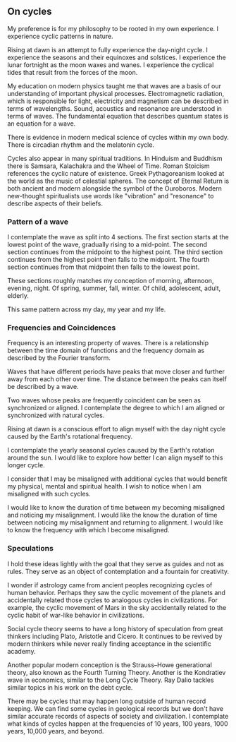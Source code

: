 ## On  cycles

My preference is for my philosophy to be rooted in my own experience. I experience cyclic patterns in nature.

Rising at dawn is an attempt to fully experience the day-night cycle. I experience the seasons and their equinoxes and solstices. I experience the lunar fortnight as the moon waxes and wanes. I experience the cyclical tides that result from the forces of the moon.

My education on modern physics taught me that waves are a basis of our understanding of important physical processes. Electromagnetic radiation, which is responsible for light, electricity and magnetism can be described in terms of wavelengths. Sound, acoustics and resonance are understood in terms of waves. The fundamental equation that describes quantum states is an equation for a wave.

There is evidence in modern medical science of cycles within my own body. There is circadian rhythm and the melatonin cycle.

Cycles also appear in many spiritual traditions. In Hinduism and Buddhism there is Samsara, Kalachakra and the Wheel of Time. Roman Stoicism references the cyclic nature of existence. Greek Pythagoreanism looked at the world as the music of celestial spheres. The concept of Eternal Return is both ancient and modern alongside the symbol of the Ouroboros. Modern new-thought spiritualists use words like "vibration" and "resonance" to describe aspects of their beliefs.

### Pattern of a wave

I contemplate the wave as split into 4 sections. The first section starts at the lowest point of the wave, gradually rising to a mid-point. The second section continues from the midpoint to the highest point. The third section continues from the highest point then falls to the midpoint. The fourth section continues from that midpoint then falls to the lowest point.

These sections roughly matches my conception of morning, afternoon, evening, night. Of spring, summer, fall, winter. Of child, adolescent, adult, elderly.

This same pattern across my day, my year and my life.

### Frequencies and Coincidences

Frequency is an interesting property of waves. There is a relationship between the time domain of functions and the frequency domain as described by the Fourier transform.

Waves that have different periods have peaks that move closer and further away from each other over time. The distance between the peaks can itself be described by a wave.

Two waves whose peaks are frequently coincident can be seen as synchronized or aligned. I contemplate the degree to which I am aligned or synchronized with natural cycles. 

Rising at dawn is a conscious effort to align myself with the day night cycle caused by the Earth's rotational frequency. 

I contemplate the yearly seasonal cycles caused by the Earth's rotation around the sun. I would like to explore how better I can align myself to this longer cycle.

I consider that I may be misaligned with additional cycles that would benefit my physical, mental and spiritual health. I wish to notice when I am misaligned with such cycles.

I would like to know the duration of time between my becoming misaligned and noticing my misalignment. I would like the know the duration of time between noticing my misalignment and returning to alignment. I would like to know the frequency with which I become misaligned.

### Speculations

I hold these ideas lightly with the goal that they serve as guides and not as rules. They serve as an object of contemplation and a fountain for creativity.

I wonder if astrology came from ancient peoples recognizing cycles of human behavior. Perhaps they saw the cyclic movement of the planets and accidentally related those cycles to analogous cycles in civilizations. For example, the cyclic movement of Mars in the sky accidentally related to the cyclic habit of war-like behavior in civilizations.

Social cycle theory seems to have a long history of speculation from great thinkers including Plato, Aristotle and Cicero. It continues to be revived by modern thinkers while never really finding acceptance in the scientific academy.

Another popular modern conception is the Strauss–Howe generational theory, also known as the Fourth Turning Theory. Another is the Kondratiev wave in economics, similar to the Long Cycle Theory. Ray Dalio tackles similar topics in his work on the debt cycle.

There may be cycles that may happen long outside of human record keeping. We can find some cycles in geological records but we don't have similar accurate records of aspects of society and civilization. I contemplate what kinds of cycles happen at the frequencies of 10 years, 100 years, 1000 years, 10,000 years, and beyond.
